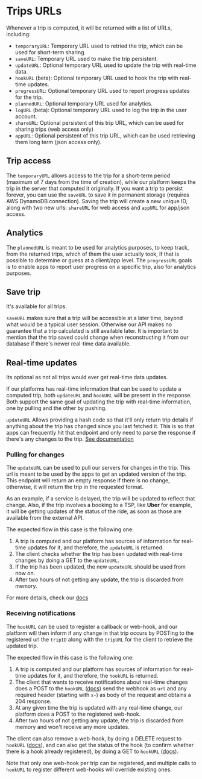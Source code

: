 # Trips URLs

Whenever a trip is computed, it will be returned with a list of URLs, including:

- `temporaryURL`: Temporary URL used to retried the trip, which can be used for short-term sharing.
- `saveURL`: Temporary URL used to make the trip persistent.
- `updateURL`: Optional temporary URL used to update the trip with real-time data.
- `hookURL` (beta): Optional temporary URL used to hook the trip with real-time updates.
- `progressURL`: Optional temporary URL used to report progress updates for the trip.
- `plannedURL`: Optional temporary URL used for analytics.
- `logURL` (beta): Optional temporary URL used to log the trip in the user account.
- `shareURL`: Optional persistent of this trip URL, which can be used for sharing trips (web access only)
- `appURL`: Optional persistent of this trip URL, which can be used retrieving them long term (json access only).

## Trip access 

The `temporaryURL` allows access to the trip for a short-term period (maximum of 7 days from the time of creation), while our platform keeps the trip in the server that computed it originally.
If you want a trip to persist forever, you can use the `saveURL` to save it in permanent storage (requires AWS DynamoDB connection). Saving the trip will create a new unique ID, along with two new urls: `shareURL` for web access and `appURL` for app/json access.

## Analytics

The `plannedURL` is meant to be used for analytics purposes, to keep track, from the returned trips, which of them the user actually took, if that is possible to determine or guess at a client/app level.
The `progressURL` goals is to enable apps to report user progress on a specific trip, also for analytics purposes.

## Save trip

It's available for all trips.

`saveURL` makes sure that a trip will be accessible at a later time, beyond what would be a typical user session. 
Otherwise our API makes no guarantee that a trip calculated is still available later. 
It is important to mention that the trip saved could change when reconstructing it from our database if there's newer real-time data available. 

## Real-time updates

Its optional as not all trips would ever get real-time data updates.

If our platforms has real-time information that can be used to update a computed trip, both `updateURL` and `hookURL` will be present in the response.
Both support the same goal of updating the trip with real-time information, one by pulling and the other by pushing.

`updateURL` Allows providing a hash code so that it'll only return trip details if anything about the trip has changed since you last fetched it. 
This is so that apps can frequently hit that endpoint and only need to parse the response if there's any changes to the trip. 
[See documentation](/specs/#tag/Trips%2Fpaths%2F~1trip~1update~1%7Bid%7D%2Fget)

### Pulling for changes
 
The `updateURL` can be used to pull our servers for changes in the trip.
This url is meant to be used by the apps to get an updated version of the trip.
This endpoint will return an empty response if there is no change, otherwise, it will return the trip in the requested format.  

As an example, if a service is delayed, the trip will be updated to reflect that change. 
Also, if the trip involves a booking to a TSP, like **Uber** for example, it will be getting updates of the status of the ride, as soon as those are available from the external API.

The expected flow in this case is the following one:

1. A trip is computed and our platform has sources of information for real-time updates for it, and therefore, the `updateURL` is returned.
2. The client checks whether the trip has been updated with real-time changes by doing a GET to the `updateURL`.
3. If the trip has been updated, the new `updateURL` should be used from now on.
4. After two hours of not getting any update, the trip is discarded from memory.

For more details, check our [docs](/specs/#tag/Trips%2Fpaths%2F~1trip~1update~1%7Bid%7D%2Fget)

### Receiving notifications

The `hookURL` can be used to register a callback or web-hook, and our platform will then inform if any change in that trip occurs by POSTing to the registered url the `tripID` along with the `tripURL` for the client to retrieve the updated trip.

The expected flow in this case is the following one:

1. A trip is computed and our platform has sources of information for real-time updates for it, and therefore, the `hookURL` is returned.
2. The client that wants to receive notifications about real-time changes does a POST to the `hookURL` ([docs](/specs/#tag/Trips%2Fpaths%2F~1trip~1hook~1%7Bid%7D%2Fpost)) send the webhook as `url` and any required header (starting with `x-`) as body of the request and obtains a 204 response.
3. At any given time the trip is updated with any real-time change, our platform does a POST to the registered web-hook.
4. After two hours of not getting any update, the trip is discarded from memory and won't receive any more updates.

The client can also remove a web-hook, by doing a DELETE request to `hookURL` ([docs](/specs/#tag/Trips%2Fpaths%2F~1trip~1hook~1%7Bid%7D%2Fdelete)), and can also get the status of the hook (to confirm whether there is a hook already registered), by doing a GET to `hookURL` ([docs](/specs/#tag/Trips%2Fpaths%2F~1trip~1hook~1%7Bid%7D%2Fget)).

Note that only one web-hook per trip can be registered, and multiple calls to `hookURL` to register different web-hooks will override existing ones.

  
